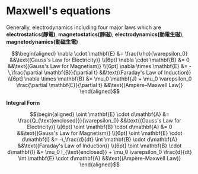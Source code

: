 # Maxwell's equations
Generally, electrodynamics including four major laws which are **electrostatics(靜電)**, **magnetostatics(靜磁)**, **electrodynamics(動電生磁)**, **magnetodynamics(動磁生電)** 
```math
\begin{aligned}
\nabla \cdot \mathbf{E} &= \frac{\rho}{\varepsilon_0} &&\text{(Gauss's Law for Electricity)} \\[6pt]
\nabla \cdot \mathbf{B} &= 0 &&\text{(Gauss's Law for Magnetism)} \\[6pt]
\nabla \times \mathbf{E} &= -\,\frac{\partial \mathbf{B}}{\partial t} &&\text{(Faraday's Law of Induction)} \\[6pt]
\nabla \times \mathbf{B} &= \mu_0 \mathbf{J} + \mu_0 \varepsilon_0 \frac{\partial \mathbf{E}}{\partial t} &&\text{(Ampère–Maxwell Law)}
\end{aligned}
```

**Integral Form**

```math
\begin{aligned}
\oint \mathbf{E} \cdot d\mathbf{A} &= \frac{Q_{\text{enclosed}}}{\varepsilon_0} &&\text{(Gauss's Law for Electricity)} \\[6pt]
\oint \mathbf{B} \cdot d\mathbf{A} &= 0 &&\text{(Gauss's Law for Magnetism)} \\[6pt]
\oint \mathbf{E} \cdot d\mathbf{l} &= -\,\frac{d}{dt} \int \mathbf{B} \cdot d\mathbf{A} &&\text{(Faraday's Law of Induction)} \\[6pt]
\oint \mathbf{B} \cdot d\mathbf{l} &= \mu_0 I_{\text{enclosed}} + \mu_0 \varepsilon_0 \frac{d}{dt} \int \mathbf{E} \cdot d\mathbf{A} &&\text{(Ampère–Maxwell Law)}
\end{aligned}
```
